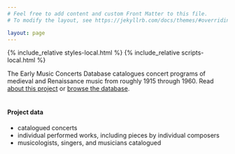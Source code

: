 ```yaml
---
# Feel free to add content and custom Front Matter to this file.
# To modify the layout, see https://jekyllrb.com/docs/themes/#overriding-theme-defaults

layout: page 
---
```


<script src="https://cdn.jsdelivr.net/npm/vega@5.25.0"></script>
<script src="https://cdn.jsdelivr.net/npm/vega-lite@5.15.1"></script>
<script src="https://cdn.jsdelivr.net/npm/vega-embed@6.22.2"></script>

{% include_relative styles-local.html %}
{% include_relative scripts-local.html %}


The Early Music Concerts Database catalogues concert programs of medieval and Renaissance music from roughly 1915 through 1960. Read [about this project](about) or [browse the database](database).<br><br>

#### Project data
+ <span id="concert-count"></span> catalogued concerts
+ <span id="work-count"></span> individual performed works, including pieces by <span id="composer-count"></span> individual composers 
+ <span id="person-count"></span> musicologists, singers, and musicians catalogued

<div id="concerts-by-year"></div>